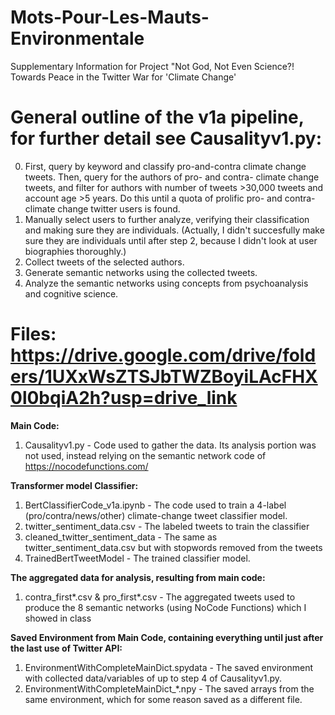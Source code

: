 # Mots-Pour-Les-Mauts-Environmentale
Supplementary Information for Project "Not God, Not Even Science?! Towards Peace in the Twitter War for 'Climate Change'

# General outline of the v1a pipeline, for further detail see Causalityv1.py: 

0. First, query by keyword and classify pro-and-contra climate change tweets. Then, query for the authors of pro- and contra- climate change tweets, and filter for authors with number of tweets >30,000 tweets and account age >5 years.  Do this until a quota of prolific pro- and contra- climate change twitter users is found.
1. Manually select users to further analyze, verifying their classification and making sure they are individuals. (Actually, I didn't succesfully make sure they are individuals until after step 2, because I didn't look at user biographies thoroughly.)
2. Collect tweets of the selected authors.
3. Generate semantic networks using the collected tweets.
4. Analyze the semantic networks using concepts from psychoanalysis and cognitive science.

# Files: https://drive.google.com/drive/folders/1UXxWsZTSJbTWZBoyiLAcFHX0l0bqiA2h?usp=drive_link 

**Main Code:**
1. Causalityv1.py - Code used to gather the data. Its analysis portion was not used, instead relying on the semantic network code of https://nocodefunctions.com/

**Transformer model Classifier:**
1. BertClassifierCode_v1a.ipynb - The code used to train a 4-label (pro/contra/news/other) climate-change tweet classifier model.
2. twitter_sentiment_data.csv - The labeled tweets to train the classifier
3. cleaned_twitter_sentiment_data - The same as twitter_sentiment_data.csv but with stopwords removed from the tweets
4. TrainedBertTweetModel - The trained classifier model.

**The aggregated data for analysis, resulting from main code:**
1. contra_first*.csv & pro_first*.csv - The aggregated tweets used to produce the 8 semantic networks (using NoCode Functions) which I showed in class 

**Saved Environment from Main Code, containing everything until just after the last use of Twitter API:**
1. EnvironmentWithCompleteMainDict.spydata - The saved environment with collected data/variables of up to step 4 of Causalityv1.py. 
2. EnvironmentWithCompleteMainDict_*.npy - The saved arrays from the same environment, which for some reason saved as a different file.

